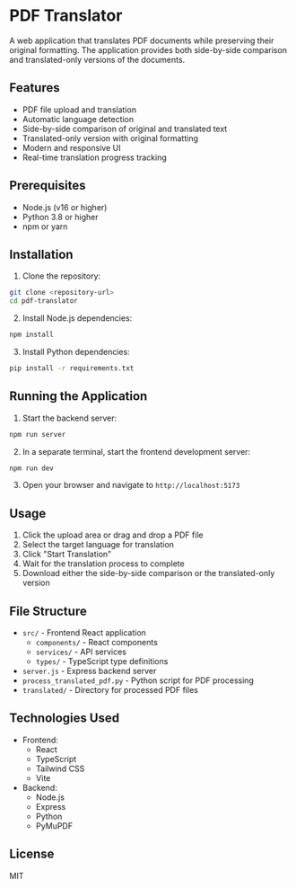 # PDF Translator

A web application that translates PDF documents while preserving their original formatting. The application provides both side-by-side comparison and translated-only versions of the documents.

## Features

- PDF file upload and translation
- Automatic language detection
- Side-by-side comparison of original and translated text
- Translated-only version with original formatting
- Modern and responsive UI
- Real-time translation progress tracking

## Prerequisites

- Node.js (v16 or higher)
- Python 3.8 or higher
- npm or yarn

## Installation

1. Clone the repository:
```bash
git clone <repository-url>
cd pdf-translator
```

2. Install Node.js dependencies:
```bash
npm install
```

3. Install Python dependencies:
```bash
pip install -r requirements.txt
```

## Running the Application

1. Start the backend server:
```bash
npm run server
```

2. In a separate terminal, start the frontend development server:
```bash
npm run dev
```

3. Open your browser and navigate to `http://localhost:5173`

## Usage

1. Click the upload area or drag and drop a PDF file
2. Select the target language for translation
3. Click "Start Translation"
4. Wait for the translation process to complete
5. Download either the side-by-side comparison or the translated-only version

## File Structure

- `src/` - Frontend React application
  - `components/` - React components
  - `services/` - API services
  - `types/` - TypeScript type definitions
- `server.js` - Express backend server
- `process_translated_pdf.py` - Python script for PDF processing
- `translated/` - Directory for processed PDF files

## Technologies Used

- Frontend:
  - React
  - TypeScript
  - Tailwind CSS
  - Vite
- Backend:
  - Node.js
  - Express
  - Python
  - PyMuPDF

## License

MIT 